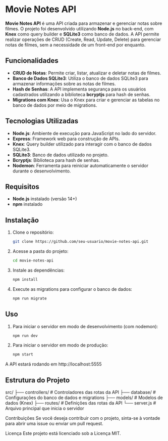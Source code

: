 # Movie Notes API

**Movie Notes API** é uma API criada para armazenar e gerenciar notas sobre filmes. O projeto foi desenvolvido utilizando **Node.js** no back-end, com **Knex** como query builder e **SQLite3** como banco de dados. A API permite realizar operações de CRUD (Create, Read, Update, Delete) para gerenciar notas de filmes, sem a necessidade de um front-end por enquanto.

## Funcionalidades

- **CRUD de Notas**: Permite criar, listar, atualizar e deletar notas de filmes.
- **Banco de Dados SQLite3**: Utiliza o banco de dados SQLite3 para armazenar informações sobre as notas de filmes.
- **Hash de Senhas**: A API implementa segurança para os usuários cadastrados utilizando a biblioteca **bcryptjs** para hash de senhas.
- **Migrations com Knex**: Usa o Knex para criar e gerenciar as tabelas no banco de dados por meio de migrations.

## Tecnologias Utilizadas

- **Node.js**: Ambiente de execução para JavaScript no lado do servidor.
- **Express**: Framework web para construção de APIs.
- **Knex**: Query builder utilizado para interagir com o banco de dados SQLite3.
- **SQLite3**: Banco de dados utilizado no projeto.
- **Bcryptjs**: Biblioteca para hash de senhas.
- **Nodemon**: Ferramenta para reiniciar automaticamente o servidor durante o desenvolvimento.

## Requisitos

- **Node.js** instalado (versão 14+)
- **npm** instalado

## Instalação

1. Clone o repositório:
   ```bash
   git clone https://github.com/seu-usuario/movie-notes-api.git

2. Acesse a pasta do projeto:
   ```bash
   cd movie-notes-api

3. Instale as dependências:
   ```bash
   npm install
   
4. Execute as migrations para configurar o banco de dados:
   ```bash
   npm run migrate


## Uso

1. Para iniciar o servidor em modo de desenvolvimento (com nodemon):
   ```bash
   npm run dev

2. Para iniciar o servidor em modo de produção:
   ```bash
   npm start

 A API estará rodando em http://localhost:5555



 ## Estrutura do Projeto

 src/
├── controllers/   # Controladores das rotas da API
├── database/      # Configurações do banco de dados e migrations
├── models/        # Modelos de dados (Knex)
├── routes/        # Definições das rotas da API
└── server.js      # Arquivo principal que inicia o servidor


Contribuições
Se você deseja contribuir com o projeto, sinta-se à vontade para abrir uma issue ou enviar um pull request.

Licença
Este projeto está licenciado sob a Licença MIT.
